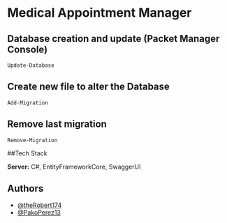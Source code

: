 # Medical Appointment Manager

## Database creation and update (Packet Manager Console)
```
Update-Database
```

## Create new file to alter the Database
```
Add-Migration
```

## Remove last migration
```
Remove-Migration
```

##Tech Stack

**Server:** C#, EntityFrameworkCore, SwaggerUI

## Authors

- [@theRobert174](https://github.com/theRobert174)
- [@PakoPerez13](https://github.com/PakoPerez13)

